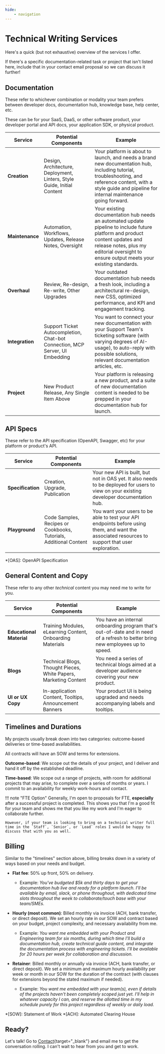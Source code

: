 ```yaml
---
hide:
    - navigation
---
```


# Technical Writing Services

Here's a quick (but not exhaustive) overview of the services I offer. 

If there's a specific documentation-related task or project that isn't listed here, include that in your contact email proposal so we can discuss it further!

## Documentation

These refer to whichever combination or modality your team prefers between developer docs, documentation hub, knowledge base, help center, etc.

These can be for your SaaS, DaaS, or other software product, your developer portal and API docs, your application SDK, or physical product.

| Service | Potential Components | Example |
|-------------|--------------------------------------|-------------------------------------------------------------|
| **Creation** | Design, Architecture, Deployment, Linters, Style Guide, Initial Content | Your platform is about to launch, and needs a brand new documentation hub, including tutorial, troubleshooting, and reference content, with a style guide and pipeline for internal maintenance going forward. |
| **Maintenance** | Automation, Workflows, Updates, Release Notes, Oversight | Your existing documentation hub needs an automated update pipeline to include future platform and product content updates and release notes, plus my editorial oversight to ensure output meets your existing standards. |
| **Overhaul** | Review, Re-design, Re-write, Other Upgrades | Your outdated documentation hub needs a fresh look, including a architectural re-design, new CSS, optimized performance, and KPI and engagement tracking. |
| **Integration** | Support Ticket Autocompletion, Chat-bot Connection, MCP Server, UI Embedding | You want to connect your new documentation with your Support Team's ticketing software (with varying degrees of AI-usage), to auto-reply with possible solutions, relevant documentation articles, etc. |
| **Project** | New Product Release, Any Single Item Above | Your platform is releasing a new product, and a suite of new documentation content is needed to be prepped in your documentation hub for launch. |

## API Specs

These refer to the API specification (OpenAPI, Swagger, etc) for your platform or product's API. 

| Service | Potential Components | Example |
|-------------|--------------------------------------|-------------------------------------------------------------|
| **Specification** | Creation, Upgrade, Publication | Your new API is built, but not in OAS yet. It also needs to be deployed for users to view on your existing developer documentation hub. |
| **Playground** | Code Samples, Recipes or Cookbooks, Tutorials, Additional Content | You want your users to be able to test your API endpoints before using them, and want the associated resources to support that user exploration. |

*[OAS]: OpenAPI Specification

## General Content and Copy

These refer to any other *technical* content you may need me to write for you.

| Service | Potential Components | Example |
|-------------|--------------------------------------|-------------------------------------------------------------|
| **Educational Material** | Training Modules, eLearning Content, Onboarding Materials | You have an internal onboarding program that's out-of-date and in need of a refresh to better bring new employees up to speed. |
| **Blogs** | Technical Blogs, Thought Pieces, White Papers, Marketing Content | You need a series of technical blogs aimed at a developer audience covering your new product. |
| **UI or UX Copy** | In-application Content, Tooltips, Announcement Banners | Your product UI is being upgraded and needs accompanying labels and tooltips. |

## Timelines and Durations

My projects usually break down into two categories: outcome-based deliveries or time-based availabilities. 

All contracts will have an SOW and terms for extensions. 

**Outcome-based**: We scope out the details of your project, and I deliver and hand it off by the established deadline.

**Time-based**: We scope out a range of projects, with room for additional projects that may arise, to complete over a series of months or years. I commit to an availability for weekly work-hours and contact.

!!! note "FTE Option"
    Generally, I'm open to proposals for FTE, **especially** after a successful project is completed. This shows you that I'm a good fit for your team and shows me that you like my work and I'm eager to collaborate further.
    
    However, if your team is looking to bring on a technical writer full time in the `Staff`, `Senior`, or `Lead` roles I would be happy to discuss that with you as well.

## Billing

Similar to the "timelines" section above, billing breaks down in a variety of ways based on your needs and budget. 

- **Flat fee**: 50% up front, 50% on delivery.
    - Example: *You've budgeted $5k and thirty days to get your documentation hub live and ready for a platform launch. I'll be available by email, slack, or phone throughout, with dedicated time slots throughout the week to collaborate/touch base with your team/SMEs.*

- **Hourly (most common)**: Billed monthly via invoice (ACH, bank transfer, or direct deposit). We set an hourly rate in our SOW and contract based on your budget, project complexity, and necessary availability from me. 
    - Example: *You want me embedded with your Product and Engineering team for six months, during which time I'll build a documentation hub, create technical guide content, and integrate the documentation process with engineering tickets. I'll be available for 20 hours per week for collaboration and discussion.*

- **Retainer**: Billed monthly or annually via invoice (ACH, bank transfer, or direct deposit). We set a minimum and maximum hourly availability per week or month in our SOW for the duration of the contract (with clauses for extensions beyond the stated maximum if needed).
    - Example: *You want me embedded with your team(s), even if details of the projects haven't been completely scoped just yet. I'll help in whatever capacity I can, and reserve the allotted time in my schedule purely for this project regardless of weekly or daily load.*

*[SOW]: Statement of Work
*[ACH]: Automated Clearing House

## Ready?

Let's talk! Go to [Contact](/personal-portfolio/contact/){target="_blank"} and email me to get the conversation rolling. I can't wait to hear from you and get to work. 